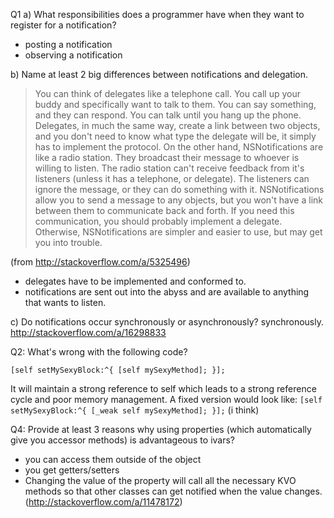 Q1
a) What responsibilities does a programmer have when they want to register for a notification?
- posting a notification
- observing a notification

b) Name at least 2 big differences between notifications and delegation.

>You can think of delegates like a telephone call. You call up your buddy and specifically want to talk to them. You can say something, and they can respond. You can talk until you hang up the phone. Delegates, in much the same way, create a link between two objects, and you don't need to know what type the delegate will be, it simply has to implement the protocol. On the other hand, NSNotifications are like a radio station. They broadcast their message to whoever is willing to listen. The radio station can't receive feedback from it's listeners (unless it has a telephone, or delegate). The listeners can ignore the message, or they can do something with it. NSNotifications allow you to send a message to any objects, but you won't have a link between them to communicate back and forth. If you need this communication, you should probably implement a delegate. Otherwise, NSNotifications are simpler and easier to use, but may get you into trouble.

(from http://stackoverflow.com/a/5325496) 

- delegates have to be implemented and conformed to.
- notifications are sent out into the abyss and are available to anything that wants to listen.

c) Do notifications occur synchronously or asynchronously?
synchronously. http://stackoverflow.com/a/16298833

Q2: What's wrong with the following code?

```
[self setMySexyBlock:^{ [self mySexyMethod]; }];
```

It will maintain a strong reference to self which leads to a strong reference cycle and poor memory management.
A fixed version would look like: `[self setMySexyBlock:^{ [_weak self mySexyMethod]; }];` (i think)

Q4: Provide at least 3 reasons why using properties (which automatically give you accessor methods) is advantageous to ivars?

- you can access them outside of the object
- you get getters/setters
- Changing the value of the property will call all the necessary KVO methods so that other classes can get notified when the value changes. (http://stackoverflow.com/a/11478172)
